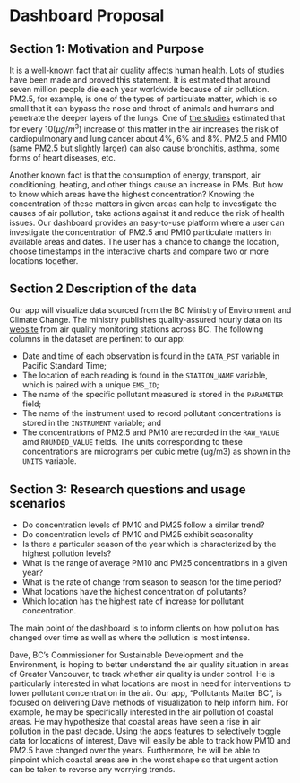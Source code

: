 # Dashboard Proposal

## Section 1:  Motivation and Purpose

It is a well-known fact that air quality affects human health. Lots of studies have been made and proved this statement. It is estimated that around seven million people die each year worldwide because of air pollution. PM2.5, for example, is one of the types of particulate matter, which is so small that it can bypass the nose and throat of animals and humans and penetrate the deeper layers of the lungs. One of [the studies](https://www.ncbi.nlm.nih.gov/pubmed/11879110) estimated that for every $10(μg/m^3)$ increase of this matter in the air increases the risk of cardiopulmonary and lung cancer about 4%, 6% and 8%. PM2.5 and PM10 (same PM2.5 but slightly larger) can also cause bronchitis, asthma, some forms of heart diseases, etc.

Another known fact is that the consumption of energy, transport, air conditioning, heating, and other things cause an increase in PMs. But how to know which areas have the highest concentration? Knowing the concentration of these matters in given areas can help to investigate the causes of air pollution, take actions against it and reduce the risk of health issues. Our dashboard provides an easy-to-use platform where a user can investigate the concentration of PM2.5 and PM10 particulate matters in available areas and dates. The user has a chance to change the location, choose timestamps in the interactive charts and compare two or more locations together.


## Section 2 Description of the data

Our app will visualize data sourced from the BC Ministry of Environment and Climate Change. The ministry publishes quality-assured hourly data on its [website](https://catalogue.data.gov.bc.ca/dataset/77eeadf4-0c19-48bf-a47a-fa9eef01f409) from air quality monitoring stations across BC. The following columns in the dataset are pertinent to our app:
- Date and time of each observation is found in the `DATA_PST` variable in Pacific Standard Time;
- The location of each reading is found in the `STATION_NAME` variable, which is paired with a unique `EMS_ID`;
- The name of the specific pollutant measured is stored in the `PARAMETER` field; 
- The name of the instrument used to record pollutant concentrations is stored in the `INSTRUMENT` variable; and
- The concentrations of PM2.5 and PM10 are recorded in the `RAW_VALUE` amd `ROUNDED_VALUE` fields. The units corresponding to these concentrations are micrograms per cubic metre (ug/m3) as shown in the `UNITS` variable.


## Section 3: Research questions and usage scenarios


- Do concentration levels of PM10 and PM25 follow a similar trend?
- Do concentration levels of PM10 and PM25 exhibit seasonality
- Is there a particular season of the year which is characterized by the highest pollution levels?
- What is the range of average PM10 and PM25 concentrations in a given year?
- What is the rate of change from season to season for the time period?
- What locations have the highest concentration of pollutants? 
- Which location has the highest rate of increase for pollutant concentration.



The main point of the dashboard is to inform clients on how pollution has changed over time as well as where the pollution is most intense. 

Dave, BC’s  Commissioner for Sustainable Development and the Environment, is hoping to better understand the air quality situation in areas of Greater Vancouver, to track whether air quality is under control. He is particularly interested in what locations are most in need for interventions to lower pollutant concentration in the air. Our app, “Pollutants Matter BC”, is focused on delivering Dave methods of visualization to help inform him. For example, he may be specifically interested in the air pollution of coastal areas. He may hypothesize that coastal areas have seen a rise in air pollution in the past decade. Using the apps features to selectively toggle data for locations of interest, Dave will easily be able to track how PM10 and PM2.5 have changed over the years. Furthermore, he will be able to pinpoint which coastal areas are in the worst shape so that urgent action can be taken to reverse any worrying trends. 

